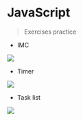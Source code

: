 # JavaScript
>Exercises practice

* IMC
<img src="https://github.com/matheus-gsr/JS-Practice/blob/master/IMC/imc.gif">

* Timer
<img src="https://github.com/matheus-gsr/JS-Practice/blob/master/Timer/timer.gif">

* Task list
<img src="https://github.com/matheus-gsr/JS-Practice/blob/master/Task-List/tasklist.gif">

